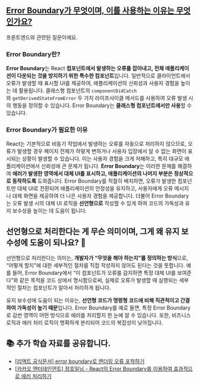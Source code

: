 ## [Error Boundary가 무엇이며, 이를 사용하는 이유는 무엇인가요?](https://www.maeil-mail.kr/question/75)

프론트엔드와 관련된 질문이에요.

### Error Boundary란?

**Error Boundary**는 React **컴포넌트에서 발생하는 오류를 잡아내고, 전체 애플리케이션이 다운되는 것을 방지하기 위한 특수한 컴포넌트**입니다. 일반적으로 클라이언트에서 오류가 발생할 때 표시할 UI를 제공하여, 애플리케이션의 신뢰성과 사용자 경험을 높이는 데 활용됩니다. 클래스형 컴포넌트의 `componentDidCatch`와 `getDerivedStateFromError` 두 가지 라이프사이클 메서드를 사용하여 오류 발생 시의 행동을 정의할 수 있습니다. Error Boundary는 **클래스형 컴포넌트에서만 사용**할 수 있습니다.

### Error Boundary가 필요한 이유

React는 기본적으로 비동기 작업에서 발생하는 오류를 자동으로 처리하지 않으므로, 오류가 발생할 경우 페이지 전체가 하얗게 변하거나 사용자 입장에서 알 수 없는 화면이 표시되는 상황이 발생할 수 있습니다. 이는 사용자 경험을 크게 저해하고, 특히 대규모 애플리케이션에서 신뢰성에 큰 문제가 됩니다. **Error Boundary**는 이러한 문제를 해결하여 **에러가 발생한 영역에서 대체 UI를 표시하고, 애플리케이션의 나머지 부분은 정상적으로 동작하도록** 도와줍니다. Error Boundary를 적절히 배치하면, 오류가 발생한 컴포넌트만 대체 UI로 전환되어 애플리케이션의 안정성을 유지하고, 사용자에게 오류 메시지나 대체 화면을 제공하여 더 나은 사용자 경험을 제공합니다. 더불어 Error Boundary는 오류 발생 시의 대체 UI 로직을 **선언형으로** 작성할 수 있게 하여 코드의 가독성과 유지 보수성을 높이는 데 도움이 됩니다.

## 선언형으로 처리한다는 게 무슨 의미이며, 그게 왜 유지 보수성에 도움이 되나요? 🤔

선언형으로 처리한다는 의미는, **개발자가 “무엇을 해야 하는지”를 정의하는 방식**으로, “어떻게 할지”에 대한 세부적인 절차를 직접 작성하지 않아도 된다는 것을 뜻합니다. 예를 들어, Error Boundary에서 “이 컴포넌트가 오류를 감지하면 특정 대체 UI를 보여준다”와 같은 목적을 코드 상에서 명시함으로써, 실제로 오류가 발생할 때 실행되는 세부적인 절차는 컴포넌트가 알아서 처리하게 됩니다.

유지 보수성에 도움이 되는 이유는, **선언형 코드가 명령형 코드에 비해 직관적이고 간결하여 가독성이 높기 때문**입니다. Error Boundary를 예로 들면, 특정 Error Boundary로 감싼 영역이 어떤 방식으로 에러를 처리할지 한 눈에 알 수 있습니다. 또한, 비즈니스 로직과 에러 처리 로직이 명확하게 분리되어 코드의 복잡성이 낮아집니다.

## 📚 추가 학습 자료를 공유합니다.

- [[리액트 공식문서] error boundary로 렌더링 오류 포착하기](https://ko.react.dev/reference/react/Component#catching-rendering-errors-with-an-error-boundary)
- [[카카오 엔터테인먼트] 정호일님 - React의 Error Boundary를 이용하여 효과적으로 에러 처리하기](https://fe-developers.kakaoent.com/2022/221110-error-boundary/)